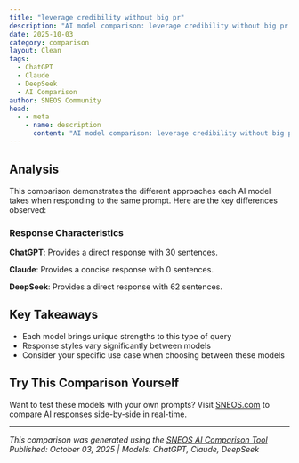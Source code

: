 ```yaml
---
title: "leverage credibility without big pr"
description: "AI model comparison: leverage credibility without big pr..."
date: 2025-10-03
category: comparison
layout: Clean
tags:
  - ChatGPT
  - Claude
  - DeepSeek
  - AI Comparison
author: SNEOS Community
head:
  - - meta
    - name: description
      content: "AI model comparison: leverage credibility without big pr..."
---
```


<ChatComparison
  title="leverage credibility without big pr"
  prompt="leverage credibility without big pr"
  :responses='{"ChatGPT": "Leveraging credibility without big PR efforts is definitely possible by focusing on authentic, grassroots, and value-driven strategies. Here are some effective ways to build and leverage credibility without large-scale public relations campaigns:\n\n1. **Deliver Exceptional Quality and Value** \n Ensure your product or service consistently exceeds customer expectations. Word-of-mouth from satisfied customers is one of the most powerful credibility boosters.\n\n2. **Build Strong Testimonials and Reviews** \n Encourage happy customers to leave honest reviews and testimonials on your website, social media, and third-party platforms. Real user feedback builds trust.\n\n3. **Showcase Case Studies and Success Stories** \n Share detailed case studies that highlight how you\u2019ve solved problems for clients. This provides tangible proof of your expertise and impact.\n\n4. **Leverage Social Proof** \n Highlight customer counts, usage milestones, or follower numbers if impressive. Mention well-known clients or partners if possible (with permission).\n\n5. **Create Thought Leadership Content** \n Publish well-researched blog posts, whitepapers, videos, or podcasts that demonstrate your knowledge in the field. Share insights that benefit your audience without overt selling.\n\n6. **Engage on Social Media Authentically** \n Build genuine relationships by responding promptly and thoughtfully to comments, questions, and feedback in your community.\n\n7. **Network and Collaborate** \n Partner with influencers, micro-influencers, or respected individuals in your industry for joint projects or endorsements. Smaller collaborations can have big credibility impact.\n\n8. **Offer Free Value** \n Provide free resources such as guides, webinars, templates, or tools. Giving away useful content builds goodwill and positions you as an expert.\n\n9. **Maintain Transparency and Honesty** \n Be open about your processes, limitations, and updates. Transparency fosters trust and long-term credibility.\n\n10. **Participate in Industry Forums and Communities** \n Offer helpful advice and support in relevant online communities or professional groups without overtly promoting yourself.\n\nWould you like strategies tailored to a specific industry or type of business?", "Claude": "API Error: 529", "DeepSeek": "Of course. This is a classic challenge, and it\u0027s where smart strategy and authenticity truly shine. You don\u0027t need a big brand name; you need to **act like one.**\n\nThe core principle is to **borrow, build, and demonstrate credibility** rather than just claiming it.\n\nHere\u2019s a breakdown of how to do it, structured from easiest to most impactful.\n\n---\n\n### 1. Borrow Credibility (The \u0022As Seen In\u0022 Hack)\n\nAssociate yourself with established, credible entities.\n\n* **Testimonials \u0026 Case Studies:** This is your #1 weapon. A powerful, specific quote from a real person is more believable than any corporate slogan.\n * **How:** After a successful project, ask for a testimonial. Offer to write a draft for them to edit. Turn a bigger project into a 3-paragraph case study (\u0022The Challenge,\u0022 \u0022The Solution,\u0022 \u0022The Result\u0022).\n* **Strategic Partnerships:** Team up with others who have their own small but dedicated audience.\n * **How:** Co-host a webinar, write a guest blog post for each other\u0027s sites, or collaborate on a small project. Their endorsement to their audience lends you immediate credibility.\n* **Media \u0026 Publications:** Get featured in industry blogs, local newspapers, or niche podcasts.\n * **How:** Don\u0027t wait to be discovered. Pitch a story. Offer yourself as an expert source on a specific topic. A line like \u0022As featured in [Podcast Name]\u0022 on your website works wonders.\n* **Credible Tools \u0026 Certifications:** Use and mention the professional tools of your trade.\n * **How:** \u0022Built using industry-standard Figma,\u0022 \u0022Analyzed with Google Data Studio,\u0022 \u0022Certified in Google Analytics.\u0022 This signals you\u0027re professional and up-to-date.\n\n---\n\n### 2. Build Credibility (Become the Go-To Expert)\n\nPosition yourself as an authority by sharing your knowledge generously.\n\n* **Create \u0022Signature Content\u0022:** Develop one incredibly valuable piece of content that solves a common problem for your ideal client.\n * **How:** A definitive guide, a free template, a checklist, or a short video tutorial. This becomes your credibility business card.\n* **Specialize, Don\u0027t Generalize:** It\u0027s easier to be seen as the best \u0022UX designer for SaaS onboarding\u0022 than the best \u0022designer\u0022 in the world.\n * **How:** Pick a niche. You will face less competition and can build deeper, more relevant credibility faster.\n* **Teach What You Know:** Sharing knowledge is the ultimate proof of competence.\n * **How:** Post short \u0022how-to\u0022 tips on LinkedIn or Twitter. Host a free workshop for a small group. Answer questions thoughtfully in online forums like Reddit or Quora.\n\n---\n\n### 3. Demonstrate Credibility (Show, Don\u0027t Tell)\n\nLet your work and professionalism speak for itself.\n\n* **A Polished, Professional Presence:** Your website, portfolio, and communication are your storefront.\n * **How:** A clean, easy-to-navigate website. Error-free writing. Prompt and professional emails. This signals you are serious and competent.\n* **Transparent Process:** Show people *how* you work. A clear, structured process makes you look like you know what you\u0027re doing.\n * **How:** On your website, have a page that outlines your steps: \u0022Discovery \u2192 Strategy \u2192 Execution \u2192 Delivery.\u0022 This builds confidence and manages expectations.\n* **Social Proof in Real-Time:**\n * **How:** When appropriate (and with permission), share positive client interactions or project milestones on social media. A \u0022Thank you for the great feedback!\u0022 post with a snippet of a nice email can be very effective.\n* **Speak with Confidence (and Humility):** Use language that reflects expertise without arrogance.\n * **Instead of:** \u0022I make great logos.\u0022\n * **Try:** \u0022I help B2B companies build trust and attract their ideal customers through strategic brand identity design.\u0022\n\n---\n\n### Quick Action Plan: Start Today\n\n1. **Identify Your Niche:** Get specific about who you serve.\n2. **Gather 3 Testimonials:** Reach out to past happy clients.\n3. **Create 1 Piece of Signature Content:** A guide, template, or case study.\n4. **Update Your \u0022Home\u0022:** Make sure your LinkedIn profile or website clearly states your niche and features your testimonials and signature content.\n\n**The Bottom Line:** Credibility for a small player isn\u0027t about a famous name; it\u0027s about a **consistent track record of value, clarity, and professionalism.** By borrowing, building, and demonstrating, you create a perception of authority that is often more powerful and personal than that of a large, impersonal brand."}' 
  published-date="20:42"
/>

## Analysis

This comparison demonstrates the different approaches each AI model takes when responding to the same prompt. Here are the key differences observed:

### Response Characteristics

**ChatGPT**: Provides a direct response with 30 sentences. 

**Claude**: Provides a concise response with 0 sentences. 

**DeepSeek**: Provides a direct response with 62 sentences. 

## Key Takeaways

- Each model brings unique strengths to this type of query
- Response styles vary significantly between models
- Consider your specific use case when choosing between these models

## Try This Comparison Yourself

Want to test these models with your own prompts? Visit [SNEOS.com](https://sneos.com) to compare AI responses side-by-side in real-time.

---

*This comparison was generated using the [SNEOS AI Comparison Tool](https://sneos.com)*
*Published: October 03, 2025 | Models: ChatGPT, Claude, DeepSeek*
